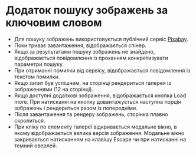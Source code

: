 # Додаток пошуку зображень за ключовим словом

- Для пошуку зображень використовується публічний сервіс
  [Pixabay](https://pixabay.com/api/docs/).
- Поки триває завантаження, відображається спінер.
- Якщо за результатами пошуку зображень не знайдено, відображається повідомлення
  із проханням конкретизувати параметри пошуку.
- При отриманні помилки від сервісу, відображається повідомлення із текстом
  помилки.
- Якщо запит був успішним, на сторінці рендериться галерея із зображеннями (12
  на сторінці).
- Якщо доступні додаткові зображення, відображається кнопка Load more. При
  натисканні на кнопку довантажується наступна порція зображень і рендериться
  разом із попередніми.
- Після завантаження та рендеру зображень, сторінка плавно скролиться.
- При кліку по елементу галереї відкривається модальне вікно, в якому
  відображається велика версія зображення. Модальне вікно закривається
  натисканням на клавішу Escape чи при натисканні на темний оверлей.
